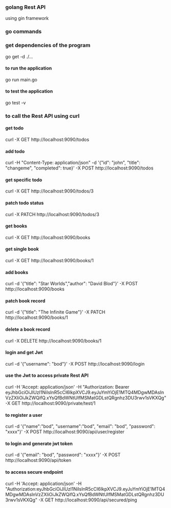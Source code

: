 ### golang Rest API
using gin framework

### go commands
### get dependencies of the program
go get -d ./...
#### to run the application
go run main.go 
#### to test the application
go test -v

### to call the Rest API using curl
#### get todo
curl -X GET http://localhost:9090/todos

#### add todo
curl -H "Content-Type: application/json" -d '{"id": "john", "title": "changeme", "completed": true}' -X POST http://localhost:9090/todos

#### get specific todo
curl -X GET http://localhost:9090/todos/3

#### patch todo status
curl -X PATCH http://localhost:9090/todos/3

#### get books
curl -X GET http://localhost:9090/books

#### get single book
curl -X GET http://localhost:9090/books/1

#### add books
curl -d '{"title": "Star Worlds","author": "David Blod"}' -X POST http://localhost:9090/books

#### patch book record
curl -d '{"title": "The Infinite Game"}' -X PATCH http://localhost:9090/books/1

#### delete a book record
curl -X DELETE http://localhost:9090/books/1

#### login and get Jwt
curl -d '{"username": "bod"}' -X POST http://localhost:9090/login

#### use the Jwt to access private Rest API
curl -H 'Accept: application/json' -H "Authorization: Bearer eyJhbGciOiJIUzI1NiIsInR5cCI6IkpXVCJ9.eyJuYmYiOjE1MTQ4MDgwMDAsInVzZXIiOiJkZWQifQ.xYsQfBdWNtUlfMSMatGDLstQRgnhz3DU3rwv1sVKXQg" -X GET http://localhost:9090/private/test/1

#### to register a user
curl -d '{"name":"bod", "username":"bod", "email": "bod", "password": "xxxx"}' -X POST http://localhost:9090/api/user/register

#### to login and generate jwt token
curl -d '{"email": "bod", "password": "xxxx"}' -X POST http://localhost:9090/api/token

#### to access secure endpoint
curl -H 'Accept: application/json' -H "Authorization:eyJhbGciOiJIUzI1NiIsInR5cCI6IkpXVCJ9.eyJuYmYiOjE1MTQ4MDgwMDAsInVzZXIiOiJkZWQifQ.xYsQfBdWNtUlfMSMatGDLstQRgnhz3DU3rwv1sVKXQg" -X GET http://localhost:9090/api/secured/ping